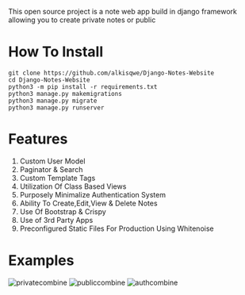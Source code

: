 This open source project is a note web app build in django framework allowing you to create private notes or public

# How To Install
```
git clone https://github.com/alkisqwe/Django-Notes-Website
cd Django-Notes-Website
python3 -m pip install -r requirements.txt
python3 manage.py makemigrations
python3 manage.py migrate
python3 manage.py runserver
```
# Features
1) Custom User Model
2) Paginator & Search
3) Custom Template Tags
4) Utilization Of Class Based Views
5) Purposely Minimalize Authentication System
6) Ability To Create,Edit,View & Delete Notes
7) Use Of Bootstrap & Crispy
8) Use of 3rd Party Apps
9) Preconfigured Static Files For Production Using Whitenoise

# Examples

![privatecombine](https://github.com/alkisqwe/Django-Notes-Website/assets/73914940/5bca8751-73cb-4c31-94dc-0bc5319db857)
![publiccombine](https://github.com/alkisqwe/Django-Notes-Website/assets/73914940/e46227bd-83eb-437b-afaf-834f9906d026)
![authcombine](https://github.com/alkisqwe/Django-Notes-Website/assets/73914940/20c6c800-18a7-465e-bee4-42062240e328)
